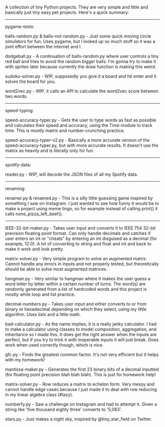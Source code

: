 A collection of tiny Python projects. They are very simple and little and basically just tiny easy pet projects. Here's a quick summary:

----------------------------------------------------------------------------------------------------------

pygame-tests:

balls-random.py & balls-not-random.py - Just some quick moving circle simulators for fun. Uses pygame, but I looked up so much stuff so it was a joint effort between the internet and I.

dodgeball.py - A continuation of balls-random.py where user controls a tiny red ball and tries to avoid the random bigger balls. I'm gonna try to make it with sprites later because currently the draw function is making this weird.

sudoku-solver.py - WIP, supposedly you give it a board and hit enter and it solves the board for you.

word2vec.py - WIP, it calls an API to calculate the word2vec score between two words.

----------------------------------------------------------------------------------------------------------

speed-typing:

speed-accuracy-typer.py - Gets the user to type words as fast as possible and calculates their speed and accuracy, using the Time module to track time. This is mostly matrix and number-crunching practice.

speed-accuracy-typer-v2.py - Basically a more accurate version of the speed-accuracy-typer.py, but with more accurate results. It doesn't use the matrix as heavily and is literally only for fun.

----------------------------------------------------------------------------------------------------------

spotify-data:

reader.py - WIP, will decode the JSON files of all my Spotify data.

----------------------------------------------------------------------------------------------------------

renaming:

renamer.py & renamed.py - This is a silly little guessing game inspired by something I saw on Instagram. I just wanted to see how funny it would be to make a project using meme lingo, so for example instead of calling print() it calls none_pizza_left_beef().

----------------------------------------------------------------------------------------------------------

IEEE-32-bit-maker.py - Takes user input and converts it to IEEE 754 32-bit precision floating point format. Can only handle decimals and catches if user enters an int or "cheats" by entering an int disguised as a decimal (for example, 12.0). A lot of converting to string and float and int and back to make it work and look pretty.

matrix-solver.py - Very simple program to solve an augmented matrix. Cannot handle any errors in inputs and not properly tested, but theoretically should be able to solve most augmented matrices.

hangman.py - Very similar to hangman where it makes the user guess a word letter by letter within a certain number of turns. The word(s) are randomly generated from a list of hardcoded words and this project is mostly while loop and list practice.

decimal-numbers.py - Takes user input and either converts to or from binary or hexadecimal depending on which they select, using my little algorithm. Uses lists and a little math.

bad-calculator.py - As the name implies, it is a really janky calculator. I had to make a calculator using classes to model composition, aggregation, and inheritance so I made this. It does get the right answer when the inputs are perfect, but if you try to trick it with inoperable inputs it will just break. Does work when used correctly though, which is nice.

gfc.py - Finds the greatest common factor. It's not very efficient but it helps with my homework!

mantissa-maker.py - Generates the first 23 binary bits of a decimal inputted (for floating point precision blah blah blah). This is just for homework help!

matrix-solver.py - Row reduces a matrix to echelon form. Very messy and cannot handle edge cases because I just made it to deal with row reducing in my linear algebra class (#lazy).

numberfy.py - Saw a challenge on Instagram and had to attempt it. Given a string like 'five thousand eighty three' converts to '5,083'.

stars.py - Just makes a night sky, inspired by @tiny_star_field on Twitter.

